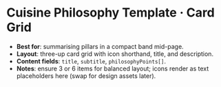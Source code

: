 # Cuisine Philosophy Template · Card Grid

- **Best for**: summarising pillars in a compact band mid-page.
- **Layout**: three-up card grid with icon shorthand, title, and description.
- **Content fields**: `title`, `subtitle`, `philosophyPoints[]`.
- **Notes**: ensure 3 or 6 items for balanced layout; icons render as text placeholders here (swap for design assets later).
